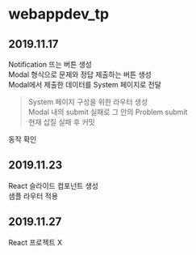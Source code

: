 # webappdev_tp

## 2019.11.17
Notification 뜨는 버튼 생성 <br>
Modal 형식으로 문제와 정답 제출하는 버튼 생성 <br>
Modal에서 제출한 데이터를 System 페이지로 전달 <br>

> System 페이지 구성을 위한 라우터 생성 <br>
> Modal 내의 submit 실패로 그 안의 Problem submit <br>
> 현재 삽질 실패 후 커밋 <br>

동작 확인 <br>

## 2019.11.23
React 슬라이드 컴포넌트 생성 <br>
샘플 라우터 적용 <br>

## 2019.11.27
React 프로젝트 X <br>


